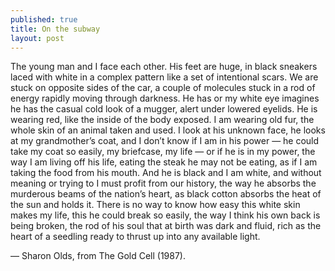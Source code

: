 ```yaml
---
published: true
title: On the subway
layout: post
---
```


The young man and I face each other.
His feet are huge, in black sneakers
laced with white in a complex pattern like a
set of intentional scars. We are stuck on
opposite sides of the car, a couple of
molecules stuck in a rod of energy
rapidly moving through darkness. He has
or my white eye imagines he has
the casual cold look of a mugger,
alert under lowered eyelids. He is wearing
red, like the inside of the body
exposed. I am wearing old fur, the
whole skin of an animal taken
and used. I look at his unknown face,
he looks at my grandmother’s coat, and I don’t
know if I am in his power —
he could take my coat so easily, my
briefcase, my life —
or if he is in my power, the way I am
living off his life, eating the steak
he may not be eating, as if I am taking
the food from his mouth. And he is black
and I am white, and without meaning or
trying to I must profit from our history,
the way he absorbs the murderous beams of the
nation’s heart, as black cotton
absorbs the heat of the sun and holds it. There is
no way to know how easy this
white skin makes my life, this
he could break so easily, the way I
think his own back is being broken, the
rod of his soul that at birth was dark and
fluid, rich as the heart of a seedling
ready to thrust up into any available light.

— Sharon Olds, from The Gold Cell (1987).


